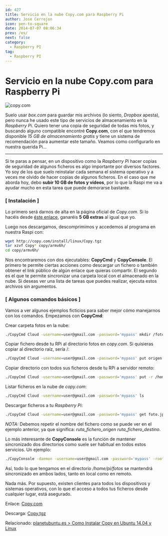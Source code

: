 ```yaml
---
id: 427
title: Servicio en la nube Copy.com para Raspberry Pi
author: Jose Cerrejon
icon: pen-to-square
date: 2014-07-07 08:06:34
prev: /es/
next: false
category:
  - Raspberry PI
tag:
  - Raspberry PI
---
```


# Servicio en la nube Copy.com para Raspberry Pi

![copy.com](/images/2014/07/copy_01.png)

Suelo usar *box.com* para guardar mis archivos (lo siento, *Dropbox* apesta), pero nunca he usado este tipo de servicios de almacenamiento en la *Raspberry Pi*. Quiero tener una copia de seguridad de todas mis fotos, y buscando alguno compatible encontré **Copy.com**, con el que tendremos disponible *15 GB de almacenamiento gratis* y tiene un sistema de recomendación para aumentar este tamaño. Veamos como configurarlo en nuestra querida Pi...

- - -
Si te paras a pensar, en un dispositivo como la *Raspberry Pi* hacer copias de seguridad de algunos ficheros es algo importante por diversos factores. Yo soy de los que suelo reinstalar cada semana el sistema operativo y a veces me olvido de hacer copias de algunos ficheros. En el caso que me aborda hoy, debo **subir 10 GB de fotos y vídeos**, por lo que la Raspi me va a ayudar mucho en esta tarea que puede demorarse bastante.

### [ Instalación ]

Lo primero será darnos de alta en la página oficial de *Copy.com*. Si lo hacéis desde [éste enlace](https://copy.com?r=ygbyvm), ganaréis **5 GB extras** al igual que yo.

Luego nos descargamos, descomprimimos y accedemos al programa en nuestra Raspi con:

```bash
wget http://copy.com/install/linux/Copy.tgz
tar xzvf Copy* copy/armv6h/
cd copy/armv6h/
```

Nos encontraremos con dos ejecutables: **CopyCmd** y **CopyConsole**. El primero te permite ciertas acciones como descargar un fichero o también obtener el link público de algún enlace que quieras compartir. El segundo es el que te permite sincronizar una carpeta local con el almacenado en la nube. Si deseas ver una lista de tareas que puedes realizar, ejecuta estos archivos sin argumentos.

### [ Algunos comandos básicos ]

Vamos a ver algunos ejemplos ficticios para saber mejor cómo manejarnos con los comandos. Empezamos con **CopyCmd**:

Crear carpeta fotos en la nube:
```bash
./CopyCmd Cloud -username=user@gmail.com -password='mypass' mkdir /fotos
```

Copiar fichero desde tu RPi al directorio fotos en *copy.com*. Si quisieras copiar al directorio raíz, sería /:
```bash
./CopyCmd Cloud -username=user@gmail.com -password='mypass' put origen.jpg /fotos
```

Copiar directorio con todos sus ficheros desde tu RPi a servidor remoto:
```bash
./CopyCmd Cloud -username=user@gmail.com -password='mypass' put -r /home/pi/fotos/ /fotos
```

Listar ficheros en la nube de *copy.com*:
```bash
./CopyCmd Cloud -username=user@gmail.com -password='mypass' ls
```

Descargar ficheros a tu *Raspberry Pi*:
```bash
./CopyCmd Cloud -username=user@gmail.com -password='mypass' get foto.jpg foto.jpg
```

*NOTA:* Debemos repetir el nombre del fichero como se puede ver en el ejemplo anterior, ya que significa: *ruta&#95;fichero&#95;origen ruta&#95;fichero&#95;destino*.

Lo más interesante de **CopyConsole** es la función de mantener sincronizado dos directorios como suele ser habitual en todos estos servicios. Un ejemplo:

```bash
./CopyConsole -daemon -username=user@gmail.com -password='mypass' -root=/home/pi/fotos
```

Así, todo lo que tengamos en el directorio */home/pi/fotos* se mantendrá sincronizado en ambos lados, tanto en local como en remoto.

Nada más. Por supuesto, existen clientes para todos los dispositivos y sistemas operativos, con lo que el acceso a todos tus ficheros desde cualquier lugar, está asegurado.

Enlace: [Copy.com](https://copy.com?r=ygbyvm)

Descarga: [Copy.tgz](https://copy.com/install/linux/Copy.tgz)

Relacionado: [planetubuntu.es > Como Instalar Copy en Ubuntu 14.04 y Linux](http://planetubuntu.es/post/como-instalar-copy-en-ubuntu-14-04-y-linux-mint-17)